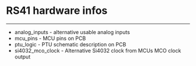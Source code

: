 # RS41 hardware infos
---------
* analog_inputs - alternative usable analog inputs
* mcu_pins - MCU pins on PCB
* ptu_logic - PTU schematic description on PCB
* si4032_mco_clock - Alternative Si4032 clock from MCUs MCO clock output
